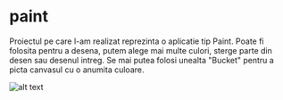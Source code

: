 # paint

Proiectul pe care l-am realizat reprezinta o aplicatie tip Paint.
Poate fi folosita pentru a desena, putem alege mai multe culori, sterge parte din desen sau desenul intreg. Se mai putea folosi unealta "Bucket" pentru a picta canvasul cu o anumita culoare.

![alt text](https://i.imgur.com/iYa1kyH.png)
